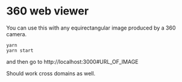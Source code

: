 # 360 web viewer

You can use this with any equirectangular image produced by a 360 camera.

```
yarn
yarn start
```

and then go to http://localhost:3000#URL_OF_IMAGE

Should work cross domains as well.
